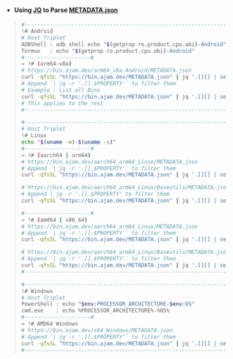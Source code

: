 - #### Using [JQ](https://jqlang.github.io/jq/manual/) to Parse [METADATA.json](https://bin.ajam.dev/METADATA.json)
> ```bash
> #-----------------------------------------------------------------------------#
> !# Android
> # Host Triplet
> ADBShell : adb shell echo "$(getprop ro.product.cpu.abi)-Android"
> Termux   : echo "$(getprop ro.product.cpu.abi)-Android"
> #---------------------#
> ↣ !# (arm64-v8a)
> # https://bin.ajam.dev/arm64_v8a_Android/METADATA.json
> curl -qfsSL "https://bin.ajam.dev/METADATA.json" | jq '.[][] | select(.host == "arm64-v8a-Android")' | jq -s .
> # Append `| jq -r '.[].$PROPERTY'` to filter them
> # Example : List all Bins
> curl -qfsSL "https://bin.ajam.dev/METADATA.json" | jq '.[][] | select(.host == "arm64-v8a-Android")' | jq -s . | jq -r '.[].Name' | sort -u
> # This applies to the rest
> #-----------------------------------------------------------------------------#
> 
> #-----------------------------------------------------------------------------#
> # Host Triplet
> !# Linux
> echo "$(uname -m)-$(uname -s)"
> #---------------------#
> ↣ !# (aarch64 | arm64)
> # https://bin.ajam.dev/aarch64_arm64_Linux/METADATA.json
> # Append `| jq -r '.[].$PROPERTY'` to filter them
> curl -qfsSL "https://bin.ajam.dev/METADATA.json" | jq '.[][] | select(.host == "aarch64-Linux") | .Main'
> 
> # https://bin.ajam.dev/aarch64_arm64_Linux/Baseutils/METADATA.json
> # Append | jq -r '.[].$PROPERTY' to filter them
> curl -qfsSL "https://bin.ajam.dev/METADATA.json" | jq '.[][] | select(.host == "aarch64-Linux") | .Baseutils'
> 
> #---------------------#
> ↣ !# (amd64 | x86_64)
> # https://bin.ajam.dev/aarch64_arm64_Linux/METADATA.json
> # Append `| jq -r '.[].$PROPERTY'` to filter them
> curl -qfsSL "https://bin.ajam.dev/METADATA.json" | jq '.[][] | select(.host == "aarch64-Linux") | .Main'
> 
> # https://bin.ajam.dev/aarch64_arm64_Linux/Baseutils/METADATA.json
> # Append `| jq -r '.[].$PROPERTY'` to filter them
> curl -qfsSL "https://bin.ajam.dev/METADATA.json" | jq '.[][] | select(.host == "aarch64-Linux") | .Baseutils'
> #-----------------------------------------------------------------------------#
> 
> #-----------------------------------------------------------------------------#
> !# Windows
> # Host Triplet
> PowerShell : echo "$env:PROCESSOR_ARCHITECTURE-$env:OS"
> cmd.exe    : echo %PROCESSOR_ARCHITECTURE%-%OS%
> #---------------------#
> ↣ !# AMD64 Windows
> # https://bin.ajam.dev/x64_Windows/METADATA.json
> # Append `| jq -r '.[].$PROPERTY'` to filter them
> curl -qfsSL "https://bin.ajam.dev/METADATA.json" | jq '.[][] | select(.host == "AMD64-Windows_NT")' | jq -s .
> #-----------------------------------------------------------------------------#
> ```
